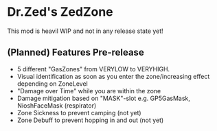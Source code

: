# Dr.Zed's ZedZone

This mod is heavil WIP and not in any release state yet!


## (Planned) Features Pre-release

  - 5 different "GasZones" from VERYLOW to VERYHIGH.
  - Visual identification as soon as you enter the zone/increasing effect depending on ZoneLevel
  - "Damage over Time" while you are within the zone
  - Damage mitigation based on "MASK"-slot e.g. GP5GasMask, NioshFaceMask (respirator)
  - Zone Sickness to prevent camping (not yet)
  - Zone Debuff to prevent hopping in and out (not yet)